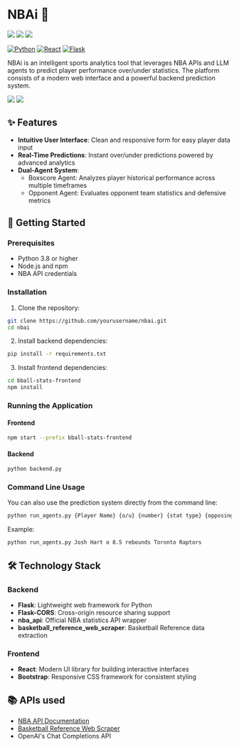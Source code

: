 # NBAi 🏀

<p>
    <img src="https://img.shields.io/github/last-commit/allenh99/nbai?style=flat-square" />
    <img src="https://img.shields.io/github/languages/top/allenh99/nbai?style=flat-square" />
    <img src="https://img.shields.io/github/languages/count/allenh99/nbai?style=flat-square" />
</p>

[![Python](https://img.shields.io/badge/Python-3.8%2B-blue)](https://www.python.org/)
[![React](https://img.shields.io/badge/React-18.0%2B-61DAFB)](https://reactjs.org/)
[![Flask](https://img.shields.io/badge/Flask-2.0%2B-lightgrey)](https://flask.palletsprojects.com/)

NBAi is an intelligent sports analytics tool that leverages NBA APIs and LLM agents to predict player performance over/under statistics. The platform consists of a modern web interface and a powerful backend prediction system.

<p>
<img src="public/screenshots/nbai1.png"/>
<img src="public/screenshots/nbai2.png"/>
</p>

## ✨ Features

- **Intuitive User Interface**: Clean and responsive form for easy player data input
- **Real-Time Predictions**: Instant over/under predictions powered by advanced analytics
- **Dual-Agent System**:
  - Boxscore Agent: Analyzes player historical performance across multiple timeframes
  - Opponent Agent: Evaluates opponent team statistics and defensive metrics

## 🚀 Getting Started

### Prerequisites

- Python 3.8 or higher
- Node.js and npm
- NBA API credentials

### Installation

1. Clone the repository:
```bash
git clone https://github.com/yourusername/nbai.git
cd nbai
```

2. Install backend dependencies:
```bash
pip install -r requirements.txt
```

3. Install frontend dependencies:
```bash
cd bball-stats-frontend
npm install
```

### Running the Application

#### Frontend
```bash
npm start --prefix bball-stats-frontend
```

#### Backend
```bash
python backend.py
```

### Command Line Usage

You can also use the prediction system directly from the command line:

```bash
python run_agents.py {Player Name} {o/u} {number} {stat type} {opposing team}
```

Example:
```bash
python run_agents.py Josh Hart o 8.5 rebounds Toronto Raptors
```

## 🛠️ Technology Stack

### Backend
- **Flask**: Lightweight web framework for Python
- **Flask-CORS**: Cross-origin resource sharing support
- **nba_api**: Official NBA statistics API wrapper
- **basketball_reference_web_scraper**: Basketball Reference data extraction

### Frontend
- **React**: Modern UI library for building interactive interfaces
- **Bootstrap**: Responsive CSS framework for consistent styling

## 📚 APIs used

- [NBA API Documentation](https://github.com/swar/nba_api)
- [Basketball Reference Web Scraper](https://github.com/jaebradley/basketball_reference_web_scraper)
- OpenAI's Chat Completions API